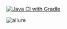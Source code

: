 [![Java CI with Gradle](https://github.com/MariaGamzina/patternstask1/actions/workflows/gradle.yml/badge.svg)](https://github.com/MariaGamzina/patternstask1/actions/workflows/gradle.yml)

![allure](https://github.com/user-attachments/assets/3ed0b1ec-0a74-4afc-bc42-30b6cc19003b)
